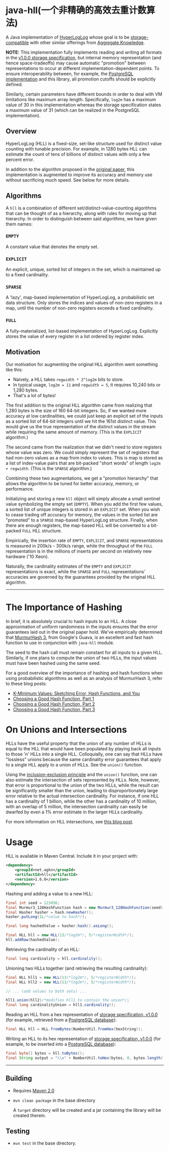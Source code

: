 java-hll(一个非精确的高效去重计数算法)
========

A Java implementation of [HyperLogLog](http://algo.inria.fr/flajolet/Publications/FlFuGaMe07.pdf) whose goal is to be [storage-compatible](https://github.com/aggregateknowledge/hll-storage-spec) with other similar offerings from [Aggregate Knowledge](http://blog.aggregateknowledge.com/).


**NOTE:** This implementation fully implements reading and writing all formats in the [v1.0.0 storage specification](https://github.com/aggregateknowledge/hll-storage-spec/blob/v1.0.0/STORAGE.md), but internal memory representation (and hence space-tradeoffs) may cause automatic "promotion" between representations to occur at different implementation-dependent points. To ensure interoperability between, for example, the [PostgreSQL implementation](https://github.com/aggregateknowledge/postgresql-hll) and this library, all promotion cutoffs should be explicitly defined.

Similarly, certain parameters have different bounds in order to deal with VM limitations like maximum array length. Specifically, `log2m` has a maximum value of 30 in this implementation whereas the storage specification states a maximum value of 31 (which can be realized in the PostgreSQL implementation).

Overview
--------

HyperLogLog (HLL) is a fixed-size, set-like structure used for distinct value counting with tunable precision. For example, in 1280 bytes HLL can estimate the count of tens of billions of distinct values with only a few percent error.

In addition to the algorithm proposed in the [original paper](http://algo.inria.fr/flajolet/Publications/FlFuGaMe07.pdf), this implementation is augmented to improve its accuracy and memory use without sacrificing much speed. See below for more details.

Algorithms
----------

A `hll` is a combination of different set/distinct-value-counting algorithms that can be thought of as a hierarchy, along with rules for moving up that hierarchy. In order to distinguish between said algorithms, we have given them names:

### `EMPTY` ###
A constant value that denotes the empty set.

### `EXPLICIT` ###
An explicit, unique, sorted list of integers in the set, which is maintained up to a fixed cardinality.

### `SPARSE` ###
A 'lazy', map-based implementation of HyperLogLog, a probabilistic set data structure. Only stores the indices and values of non-zero registers in a map, until the number of non-zero registers exceeds a fixed cardinality.

### `FULL` ###
A fully-materialized, list-based implementation of HyperLogLog. Explicitly stores the value of every register in a list ordered by register index.

Motivation
----------

Our motivation for augmenting the original HLL algorithm went something like this:

* Naively, a HLL takes `regwidth * 2^log2m` bits to store.
* In typical usage, `log2m = 11` and `regwidth = 5`, it requires 10,240 bits or 1,280 bytes.
* That's a lot of bytes!

The first addition to the original HLL algorithm came from realizing that 1,280 bytes is the size of 160 64-bit integers. So, if we wanted more accuracy at low cardinalities, we could just keep an explicit set of the inputs as a sorted list of 64-bit integers until we hit the 161st distinct value. This would give us the true representation of the distinct values in the stream while requiring the same amount of memory. (This is the `EXPLICIT` algorithm.)

The second came from the realization that we didn't need to store registers whose value was zero. We could simply represent the set of registers that had non-zero values as a map from index to values. This is map is stored as a list of index-value pairs that are bit-packed "short words" of length `log2m + regwidth`. (This is the `SPARSE` algorithm.)

Combining these two augmentations, we get a "promotion hierarchy" that allows the algorithm to be tuned for better accuracy, memory, or performance.

Initializing and storing a new `hll` object will simply allocate a small sentinel value symbolizing the empty set (`EMPTY`). When you add the first few values, a sorted list of unique integers is stored in an `EXPLICIT` set. When you wish to cease trading off accuracy for memory, the values in the sorted list are "promoted" to a `SPARSE` map-based HyperLogLog structure. Finally, when there are enough registers, the map-based HLL will be converted to a bit-packed `FULL` HLL structure.

Empirically, the insertion rate of `EMPTY`, `EXPLICIT`, and `SPARSE` representations is measured in 200k/s - 300k/s range, while the throughput of the `FULL` representation is in the millions of inserts per second on relatively new hardware ('10 Xeon).

Naturally, the cardinality estimates of the `EMPTY` and `EXPLICIT` representations is exact, while the `SPARSE` and `FULL` representations' accuracies are governed by the guarantees provided by the original HLL algorithm.

* * * * * * * * * * * * * * * * * * * * * * * * *


The Importance of Hashing
=========================

In brief, it is absolutely crucial to hash inputs to an HLL. A close approximation of uniform randomness in the inputs ensures that the error guarantees laid out in the original paper hold. We've empirically determined that [MurmurHash 3](http://guava-libraries.googlecode.com/git/guava/src/com/google/common/hash/Murmur3_128HashFunction.java), from Google's Guava, is an excellent and fast hash function to use in conjunction with `java-hll` module.

The seed to the hash call must remain constant for all inputs to a given HLL.  Similarly, if one plans to compute the union of two HLLs, the input values must have been hashed using the same seed.

For a good overview of the importance of hashing and hash functions when using probabilistic algorithms as well as an analysis of MurmurHash 3, refer to these blog posts:

* [K-Minimum Values: Sketching Error, Hash Functions, and You](http://blog.aggregateknowledge.com/2012/08/20/k-minimum-values-sketching-error-hash-functions-and-you/)
* [Choosing a Good Hash Function, Part 1](http://blog.aggregateknowledge.com/2011/12/05/choosing-a-good-hash-function-part-1/)
* [Choosing a Good Hash Function, Part 2](http://blog.aggregateknowledge.com/2011/12/29/choosing-a-good-hash-function-part-2/)
* [Choosing a Good Hash Function, Part 3](http://blog.aggregateknowledge.com/2012/02/02/choosing-a-good-hash-function-part-3/)


On Unions and Intersections
===========================

HLLs have the useful property that the union of any number of HLLs is equal to the HLL that would have been populated by playing back all inputs to those '_n_' HLLs into a single HLL. Colloquially, one can say that HLLs have "lossless" unions because the same cardinality error guarantees that apply to a single HLL apply to a union of HLLs. See the `union()` function.

Using the [inclusion-exclusion principle](http://en.wikipedia.org/wiki/Inclusion%E2%80%93exclusion_principle) and the `union()` function, one can also estimate the intersection of sets represented by HLLs. Note, however, that error is proportional to the union of the two HLLs, while the result can be significantly smaller than the union, leading to disproportionately large error relative to the actual intersection cardinality. For instance, if one HLL has a cardinality of 1 billion, while the other has a cardinality of 10 million, with an overlap of 5 million, the intersection cardinality can easily be dwarfed by even a 1% error estimate in the larger HLLs cardinality.

For more information on HLL intersections, see [this blog post](http://blog.aggregateknowledge.com/2012/12/17/hll-intersections-2/).

Usage
=====

HLL is available in Maven Central. Include it in your project with:

```xml
<dependency>
    <groupId>net.agkn</groupId>
    <artifactId>hll</artifactId>
    <version>1.6.0</version>
</dependency>
```


Hashing and adding a value to a new HLL:

```java
final int seed = 123456;
final Murmur3_128HashFunction hash = new Murmur3_128HashFunction(seed);
final Hasher hasher = hash.newHasher();
hasher.putLong(1L/*value to hash*/);

final long hashedValue = hasher.hash().asLong();

final HLL hll = new HLL(13/*log2m*/, 5/*registerWidth*/);
hll.addRaw(hashedValue);
```

Retrieving the cardinality of an HLL:

```java
final long cardinality = hll.cardinality();
```

Unioning two HLLs together (and retrieving the resulting cardinality):

```java
final HLL hll1 = new HLL(13/*log2m*/, 5/*registerWidth*/);
final HLL hll2 = new HLL(13/*log2m*/, 5/*registerWidth*/);

// ... (add values to both sets) ...

hll1.union(hll2)/*modifies hll1 to contain the union*/;
final long cardinalityUnion = hll1.cardinality();
```

Reading an HLL from a hex representation of [storage specification, v1.0.0](https://github.com/aggregateknowledge/hll-storage-spec/blob/v1.0.0/STORAGE.md) (for example, retrieved from a [PostgreSQL database](https://github.com/aggregateknowledge/postgresql-hll)):

```java
final HLL hll = HLL.fromBytes(NumberUtil.fromHex(hexString));
```

Writing an HLL to its hex representation of [storage specification, v1.0.0](https://github.com/aggregateknowledge/hll-storage-spec/blob/v1.0.0/STORAGE.md) (for example, to be inserted into a [PostgreSQL database](https://github.com/aggregateknowledge/postgresql-hll)):

```java
final byte[] bytes = hll.toBytes();
final String output = "\\x" + NumberUtil.toHex(bytes, 0, bytes.length)
```

* * * * * * * * * * * * * * * * * * * * * * * * * * * * * * * * * * * * * * * * * *

Building
--------

*  Requires [Maven 2.0](http://maven.apache.org/)
*  `mvn clean package` in the base directory

   A `target` directory will be created and a jar containing the library will be created therein.


Testing
-------

*  `mvn test` in the base directory.
